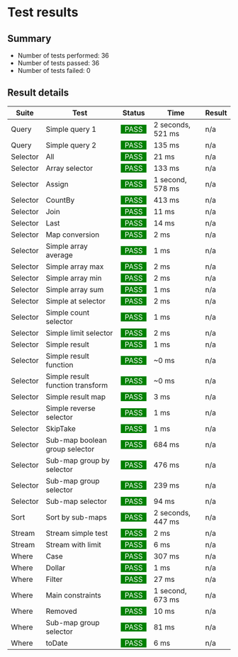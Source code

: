 # Test results

## Summary

* Number of tests performed: 36
* Number of tests passed: 36
* Number of tests failed: 0
## Result details

| Suite | Test | Status | Time | Result       |
|-------|------|--------|------|--------------|
|Query | Simple query 1 | <span style="background-color: green; color: white">&nbsp;&nbsp;PASS&nbsp;&nbsp;</span> | 2 seconds, 521 ms | n/a |
|Query | Simple query 2 | <span style="background-color: green; color: white">&nbsp;&nbsp;PASS&nbsp;&nbsp;</span> | 135 ms | n/a |
|Selector | All | <span style="background-color: green; color: white">&nbsp;&nbsp;PASS&nbsp;&nbsp;</span> | 21 ms | n/a |
|Selector | Array selector | <span style="background-color: green; color: white">&nbsp;&nbsp;PASS&nbsp;&nbsp;</span> | 133 ms | n/a |
|Selector | Assign | <span style="background-color: green; color: white">&nbsp;&nbsp;PASS&nbsp;&nbsp;</span> | 1 second, 578 ms | n/a |
|Selector | CountBy | <span style="background-color: green; color: white">&nbsp;&nbsp;PASS&nbsp;&nbsp;</span> | 413 ms | n/a |
|Selector | Join | <span style="background-color: green; color: white">&nbsp;&nbsp;PASS&nbsp;&nbsp;</span> | 11 ms | n/a |
|Selector | Last | <span style="background-color: green; color: white">&nbsp;&nbsp;PASS&nbsp;&nbsp;</span> | 14 ms | n/a |
|Selector | Map conversion | <span style="background-color: green; color: white">&nbsp;&nbsp;PASS&nbsp;&nbsp;</span> | 2 ms | n/a |
|Selector | Simple array average | <span style="background-color: green; color: white">&nbsp;&nbsp;PASS&nbsp;&nbsp;</span> | 1 ms | n/a |
|Selector | Simple array max | <span style="background-color: green; color: white">&nbsp;&nbsp;PASS&nbsp;&nbsp;</span> | 2 ms | n/a |
|Selector | Simple array min | <span style="background-color: green; color: white">&nbsp;&nbsp;PASS&nbsp;&nbsp;</span> | 2 ms | n/a |
|Selector | Simple array sum | <span style="background-color: green; color: white">&nbsp;&nbsp;PASS&nbsp;&nbsp;</span> | 1 ms | n/a |
|Selector | Simple at selector | <span style="background-color: green; color: white">&nbsp;&nbsp;PASS&nbsp;&nbsp;</span> | 2 ms | n/a |
|Selector | Simple count selector | <span style="background-color: green; color: white">&nbsp;&nbsp;PASS&nbsp;&nbsp;</span> | 1 ms | n/a |
|Selector | Simple limit selector | <span style="background-color: green; color: white">&nbsp;&nbsp;PASS&nbsp;&nbsp;</span> | 2 ms | n/a |
|Selector | Simple result | <span style="background-color: green; color: white">&nbsp;&nbsp;PASS&nbsp;&nbsp;</span> | 1 ms | n/a |
|Selector | Simple result function | <span style="background-color: green; color: white">&nbsp;&nbsp;PASS&nbsp;&nbsp;</span> | ~0 ms | n/a |
|Selector | Simple result function transform | <span style="background-color: green; color: white">&nbsp;&nbsp;PASS&nbsp;&nbsp;</span> | ~0 ms | n/a |
|Selector | Simple result map | <span style="background-color: green; color: white">&nbsp;&nbsp;PASS&nbsp;&nbsp;</span> | 3 ms | n/a |
|Selector | Simple reverse selector | <span style="background-color: green; color: white">&nbsp;&nbsp;PASS&nbsp;&nbsp;</span> | 1 ms | n/a |
|Selector | SkipTake | <span style="background-color: green; color: white">&nbsp;&nbsp;PASS&nbsp;&nbsp;</span> | 1 ms | n/a |
|Selector | Sub-map boolean group selector | <span style="background-color: green; color: white">&nbsp;&nbsp;PASS&nbsp;&nbsp;</span> | 684 ms | n/a |
|Selector | Sub-map group by selector | <span style="background-color: green; color: white">&nbsp;&nbsp;PASS&nbsp;&nbsp;</span> | 476 ms | n/a |
|Selector | Sub-map group selector | <span style="background-color: green; color: white">&nbsp;&nbsp;PASS&nbsp;&nbsp;</span> | 239 ms | n/a |
|Selector | Sub-map selector | <span style="background-color: green; color: white">&nbsp;&nbsp;PASS&nbsp;&nbsp;</span> | 94 ms | n/a |
|Sort | Sort by sub-maps | <span style="background-color: green; color: white">&nbsp;&nbsp;PASS&nbsp;&nbsp;</span> | 2 seconds, 447 ms | n/a |
|Stream | Stream simple test | <span style="background-color: green; color: white">&nbsp;&nbsp;PASS&nbsp;&nbsp;</span> | 2 ms | n/a |
|Stream | Stream with limit | <span style="background-color: green; color: white">&nbsp;&nbsp;PASS&nbsp;&nbsp;</span> | 6 ms | n/a |
|Where | Case | <span style="background-color: green; color: white">&nbsp;&nbsp;PASS&nbsp;&nbsp;</span> | 307 ms | n/a |
|Where | Dollar | <span style="background-color: green; color: white">&nbsp;&nbsp;PASS&nbsp;&nbsp;</span> | 1 ms | n/a |
|Where | Filter | <span style="background-color: green; color: white">&nbsp;&nbsp;PASS&nbsp;&nbsp;</span> | 27 ms | n/a |
|Where | Main constraints | <span style="background-color: green; color: white">&nbsp;&nbsp;PASS&nbsp;&nbsp;</span> | 1 second, 673 ms | n/a |
|Where | Removed | <span style="background-color: green; color: white">&nbsp;&nbsp;PASS&nbsp;&nbsp;</span> | 10 ms | n/a |
|Where | Sub-map group selector | <span style="background-color: green; color: white">&nbsp;&nbsp;PASS&nbsp;&nbsp;</span> | 81 ms | n/a |
|Where | toDate | <span style="background-color: green; color: white">&nbsp;&nbsp;PASS&nbsp;&nbsp;</span> | 6 ms | n/a |
